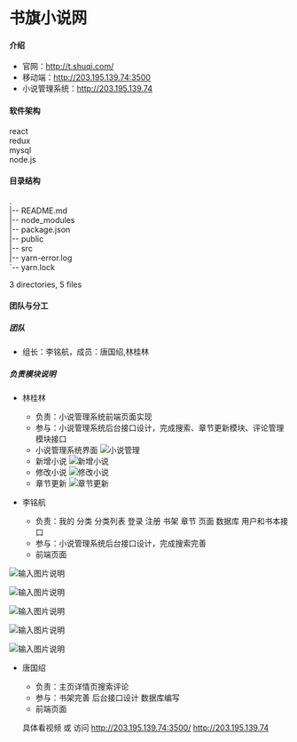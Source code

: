 # 书旗小说网

#### 介绍

* 官网：http://t.shuqi.com/
* 移动端：http://203.195.139.74:3500
* 小说管理系统：http://203.195.139.74

#### 软件架构

react  
redux  
mysql  
node.js  


#### 目录结构

  .  
  |-- README.md   
  |-- node_modules  
  |-- package.json  
  |-- public    
  |-- src  
  |-- yarn-error.log  
  `-- yarn.lock  

  3 directories, 5 files

#### 团队与分工

##### 团队

* 组长：李铭航，成员：唐国绍,林桂林

##### 负责模块说明

* 林桂林
  * 负责：小说管理系统前端页面实现
  * 参与：小说管理系统后台接口设计，完成搜索、章节更新模块、评论管理模块接口
  * 小说管理系统界面
    ![小说管理](http://m.qpic.cn/psc?/V11b1aXr1KCcEK/TmEUgtj9EK6.7V8ajmQrEGvEOZj8AOVBnkCkFPlHRtFrMb48XT1ZlscIaFHR4f0rGn6AbJNLObLp0TvkD5Jcfo8wd6bDdtoKZWCkTtm.Fqc!/b&bo=gAepAwAAAAADJy8!&rf=viewer_4&t=5)
  * 新增小说
    ![新增小说](http://m.qpic.cn/psc?/V11b1aXr1KCcEK/TmEUgtj9EK6.7V8ajmQrEEFy3hqlZg46vslwC1kz3DWWvKhDDEcvSt1BsqbX6KkU2I.17T.KO70ez*FMtRXrfqgaLIvBukrqw7D5F9ZIYBI!/b&bo=gAepAwAAAAADJy8!&rf=viewer_4&t=5)
  * 修改小说
    ![修改小说](http://m.qpic.cn/psc?/V11b1aXr1KCcEK/TmEUgtj9EK6.7V8ajmQrEPf.qsKUpxQCAbDWVJET5FENDxG6CXP0ueDG7S.fkk1hr95L9QQlhCB5qJfOrBtiQ3c9FN9wL1Us9rMDuGAwZNM!/b&bo=gAepAwAAAAADJy8!&rf=viewer_4&t=5)
  * 章节更新
    ![章节更新](http://m.qpic.cn/psc?/V11b1aXr1KCcEK/TmEUgtj9EK6.7V8ajmQrEI3fbVGFjDRfyOHh9SvdRce0xPsZdqY84TGLlLvgbf97Uhhah3QK.TyXDHQu9pNIV9ibVBH7hPo*.9WiYJCAtcA!/b&bo=gAepAwAAAAADFx8!&rf=viewer_4&t=5)

 

 * 李铭航 

   * 负责：我的 分类 分类列表 登录 注册 书架  章节 页面 数据库 用户和书本接口
   * 参与：小说管理系统后台接口设计，完成搜索完善
   * 前端页面

![输入图片说明](https://images.gitee.com/uploads/images/2020/0724/163100_cc0c2fe6_7644835.png "psc.png")

![输入图片说明](https://images.gitee.com/uploads/images/2020/0724/163437_89a47b87_7644835.png "4.png")

![输入图片说明](https://images.gitee.com/uploads/images/2020/0724/163706_212f6bf7_7644835.png "psc (1).png")

![输入图片说明](https://images.gitee.com/uploads/images/2020/0724/163449_78f097ba_7644835.png "5.png")

![输入图片说明](https://images.gitee.com/uploads/images/2020/0724/163503_7a1fc3e5_7644835.png "6.png")


 * 唐国绍

   * 负责：主页详情页搜索评论
   * 参与：书架完善 后台接口设计 数据库编写
   * 前端页面

   具体看视频 或 访问 http://203.195.139.74:3500/    http://203.195.139.74





